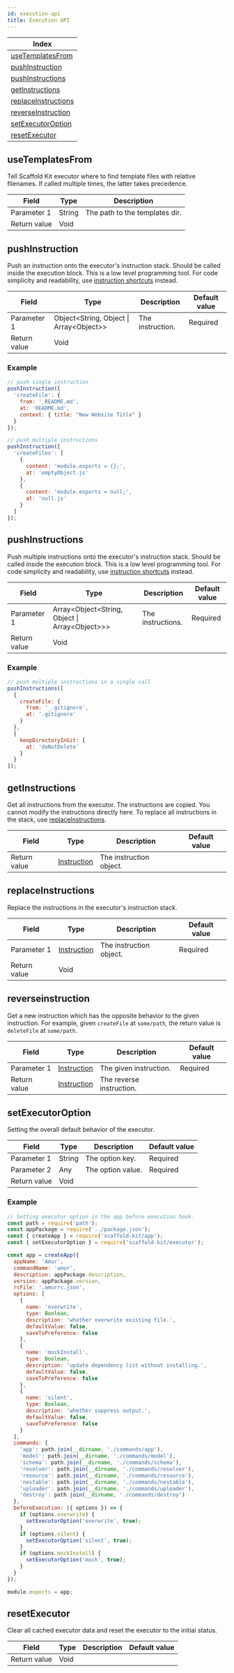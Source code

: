 ```yaml
---
id: execution-api
title: Execution API
---
```


| Index                                   |
| --------------------------------------- |
| [useTemplatesFrom](#usetemplatesfrom)   |
| [pushInstruction](#pushinstruction)     |
| [pushInstructions](#pushinstructions)   |
| [getInstructions](#getinstructions)     |
| [replaceInstructions](#replaceinstructions) |
| [reverseInstruction](#reverseInstruction) |
| [setExecutorOption](#setexecutoroption) |
| [resetExecutor](#resetexecutor)         |

## useTemplatesFrom

Tell Scaffold Kit executor where to find template files with relative filenames.
If called multiple times, the latter takes precedence.

| Field           | Type             | Description                    |
| --------------- | ---------------- | ------------------------------ |
| Parameter 1     | String           | The path to the templates dir. |
| Return value    | Void             |                                |

## pushInstruction

Push an instruction onto the executor's instruction stack. Should be called
inside the execution block. This is a low level programming tool. For code
simplicity and readability, use [instruction shortcuts](instruction-api.md)
instead.

| Field           | Type                             | Description                           | Default value  |
| --------------- | -------------------------------- | ------------------------------------- | -------------- |
| Parameter 1     | Object\<String, Object &#124; Array\<Object\>\> | The instruction.       | Required       |
| Return value    | Void                             |                                       |                |

### Example

```js
// push single instruction
pushInstruction({
  'createFile': {
    from: '_README.md',
    at: 'README.md',
    context: { title: "New Website Title" }
  }
});

// push multiple instructions
pushInstruction({
  'createFiles': [
    {
      content: 'module.exports = {};',
      at: 'emptyObject.js'
    },
    {
      content: 'module.exports = null;',
      at: 'null.js'
    }
  ]
});
```

## pushInstructions

Push multiple instructions onto the executor's instruction stack. Should be
called inside the execution block. This is a low level programming tool. For
code simplicity and readability, use [instruction shortcuts](instruction-api.md)
instead.

| Field           | Type                             | Description                           | Default value  |
| --------------- | -------------------------------- | ------------------------------------- | -------------- |
| Parameter 1     | Array\<Object\<String, Object &#124; Array\<Object\>\>\> | The instructions. | Required   |
| Return value    | Void                             |                                       |                |

### Example

```js
// push multiple instructions in a single call
pushInstructions([
  {
    createFile: {
      from: '_.gitignore',
      at: '.gitignore'
    }
  },
  {
    keepDirectoryInGit: {
      at: 'doNotDelete'
    }
  }
]);
```

## getInstructions

Get all instructions from the executor. The instructions are copied. You cannot
modify the instructions directly here. To replace all instructions in the stack,
use [replaceInstructions](#replaceinstructions).

| Field           | Type                             | Description                           | Default value  |
| --------------- | -------------------------------- | ------------------------------------- | -------------- |
| Return value    | [Instruction](data-types.md#instruction) | The instruction object.       |                |

## replaceInstructions

Replace the instructions in the executor's instruction stack.

| Field           | Type                             | Description                           | Default value  |
| --------------- | -------------------------------- | ------------------------------------- | -------------- |
| Parameter 1     | [Instruction](data-types.md#instruction) | The instruction object.       | Required       |
| Return value    | Void                                     |                               |                |

## reverseinstruction

Get a new instruction which has the opposite behavior to the given instruction.
For example, given `createFile` at `some/path`, the return value is `deleteFile`
at `some/path`.

| Field           | Type                             | Description                           | Default value  |
| --------------- | -------------------------------- | ------------------------------------- | -------------- |
| Parameter 1     | [Instruction](data-types.md#instruction) | The given instruction.        | Required       |
| Return value    | [Instruction](data-types.md#instruction) | The reverse instruction.      |                |

## setExecutorOption

Setting the overall default behavior of the executor.

| Field           | Type                             | Description                           | Default value  |
| --------------- | -------------------------------- | ------------------------------------- | -------------- |
| Parameter 1     | String                           | The option key.                       | Required       |
| Parameter 2     | Any                              | The option value.                     | Required       |
| Return value    | Void                             |                                       |                |

### Example

```js
// Setting executor option in the app before execution hook.
const path = require('path');
const appPackage = require('../package.json');
const { createApp } = require('scaffold-kit/app');
const { setExecutorOption } = require('scaffold-kit/executor');

const app = createApp({
  appName: 'Amur',
  commandName: 'amur',
  description: appPackage.description,
  version: appPackage.version,
  rcFile: '.amurrc.json',
  options: [
    {
      name: 'overwrite',
      type: Boolean,
      description: 'whether overwrite existing file.',
      defaultValue: false,
      saveToPreference: false
    },
    {
      name: 'mockInstall',
      type: Boolean,
      description: 'update dependency list without installing.',
      defaultValue: false,
      saveToPreference: false
    },
    {
      name: 'silent',
      type: Boolean,
      description: 'whether suppress output.',
      defaultValue: false,
      saveToPreference: false
    }
  ],
  commands: {
    'app': path.join(__dirname, './commands/app'),
    'model': path.join(__dirname, './commands/model'),
    'schema': path.join(__dirname, './commands/schema'),
    'resolver': path.join(__dirname, './commands/resolver'),
    'resource': path.join(__dirname, './commands/resource'),
    'nestable': path.join(__dirname, './commands/nestable'),
    'uploader': path.join(__dirname, './commands/uploader'),
    'destroy': path.join(__dirname, './commands/destroy')
  },
  beforeExecution: ({ options }) => {
    if (options.overwrite) {
      setExecutorOption('overwrite', true);
    }
    if (options.silent) {
      setExecutorOption('silent', true);
    }
    if (options.mockInstall) {
      setExecutorOption('mock', true);
    }
  }
});

module.exports = app;
```

## resetExecutor

Clear all cached executor data and reset the executor to the initial status.

| Field           | Type                             | Description                           | Default value  |
| --------------- | -------------------------------- | ------------------------------------- | -------------- |
| Return value    | Void                             |                                       |                |
